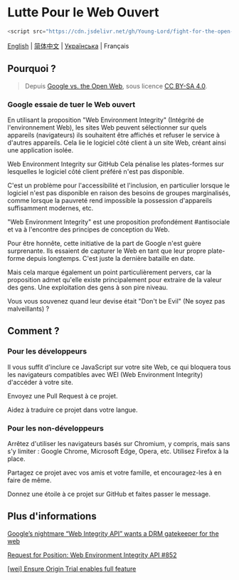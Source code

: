 # Lutte Pour le Web Ouvert

```javascript
<script src="https://cdn.jsdelivr.net/gh/Young-Lord/fight-for-the-open-web@main/openweb.js" defer async></script>
```

[English](./README.md) | [简体中文](./README.zh-CN.md) | [Українська](./README.uk-UA.md) | Français

## Pourquoi ?

> Depuis [Google vs. the Open Web](https://interpeer.io/blog/2023/07/google-vs-the-open-web/), sous licence [CC BY-SA 4.0](https://creativecommons.org/licenses/by-sa/4.0).

### Google essaie de tuer le Web ouvert

En utilisant la proposition "Web Environment Integrity" (Intégrité de l'environnement Web), les sites Web peuvent sélectionner sur quels appareils (navigateurs) ils souhaitent être affichés et refuser le service à d'autres appareils. Cela lie le logiciel côté client à un site Web, créant ainsi une application isolée.

Web Environment Integrity sur GitHub
Cela pénalise les plates-formes sur lesquelles le logiciel côté client préféré n'est pas disponible.

C'est un problème pour l'accessibilité et l'inclusion, en particulier lorsque le logiciel n'est pas disponible en raison des besoins de groupes marginalisés, comme lorsque la pauvreté rend impossible la possession d'appareils suffisamment modernes, etc.

"Web Environment Integrity" est une proposition profondément #antisociale et va à l'encontre des principes de conception du Web.

Pour être honnête, cette initiative de la part de Google n'est guère surprenante. Ils essaient de capturer le Web en tant que leur propre plate-forme depuis longtemps. C'est juste la dernière bataille en date.

Mais cela marque également un point particulièrement pervers, car la proposition admet qu'elle existe principalement pour extraire de la valeur des gens. Une exploitation des gens à son pire niveau.

Vous vous souvenez quand leur devise était "Don't be Evil" (Ne soyez pas malveillants) ?

## Comment ?

### Pour les développeurs

Il vous suffit d'inclure ce JavaScript sur votre site Web, ce qui bloquera tous les navigateurs compatibles avec WEI (Web Environment Integrity) d'accéder à votre site.

Envoyez une Pull Request à ce projet.

Aidez à traduire ce projet dans votre langue.

### Pour les non-développeurs

Arrêtez d'utiliser les navigateurs basés sur Chromium, y compris, mais sans s'y limiter : Google Chrome, Microsoft Edge, Opera, etc. Utilisez Firefox à la place.

Partagez ce projet avec vos amis et votre famille, et encouragez-les à en faire de même.

Donnez une étoile à ce projet sur GitHub et faites passer le message.

## Plus d'informations

[Google’s nightmare “Web Integrity API” wants a DRM gatekeeper for the web](https://arstechnica.com/gadgets/2023/07/googles-web-integrity-api-sounds-like-drm-for-the-web/)

[Request for Position: Web Environment Integrity API #852](https://github.com/mozilla/standards-positions/issues/852)

[\[wei\] Ensure Origin Trial enables full feature](https://github.com/chromium/chromium/commit/6f47a22906b2899412e79a2727355efa9cc8f5bd)
